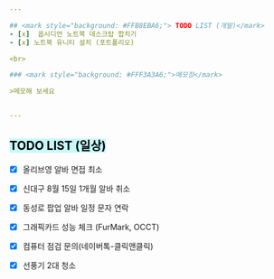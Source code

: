 ```yaml
---  

## <mark style="background: #FFB8EBA6;"> TODO LIST (개발)</mark>
- [x]  옵시디언 노트북 데스크탑 합치기
- [x] 노트북 유니티 설치 (포트폴리오)

<br>

### <mark style="background: #FFF3A3A6;">메모장</mark>

>메모해 보세요


---
```


## <mark style="background: #ABF7F7A6;">TODO LIST (일상)</mark>

- [x]  올리브영 알바 면접 최소
- [x]  신대구 8월 15일 1개월 알바 취소
- [x]  동성로 팝업 알바 일정 문자 연락
- [x]  그래픽카드 성능 체크 (FurMark, OCCT)
- [x]  컴퓨터 점검 문의(네이버톡-클릭앤클릭)
- [x]  선풍기 2대 청소
 
